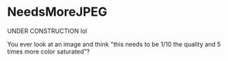 # NeedsMoreJPEG

UNDER CONSTRUCTION lol


You ever look at an image and think "this needs to be 1/10 the quality and 5 times more color saturated"?
